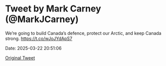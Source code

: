 # Tweet by Mark Carney (@MarkJCarney)

We’re going to build Canada’s defence, protect our Arctic, and keep Canada strong. https://t.co/wJoJYdApS7

Date: 2025-03-22 20:51:06

[Original Tweet](https://x.com/MarkJCarney/status/1903550023700238520)
